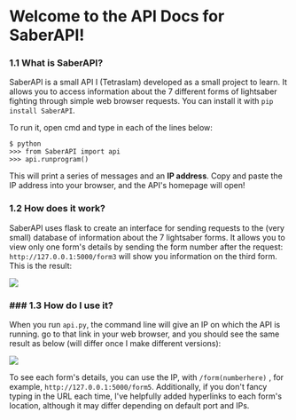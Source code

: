 # Welcome to the API Docs for SaberAPI!

### 1.1 What is SaberAPI?

SaberAPI is a small API I (Tetraslam) developed as a small project to learn. It allows you to access information about the 7 different forms of lightsaber fighting through simple web browser requests. You can install it with `pip install SaberAPI`.

To run it, open cmd and type in each of the lines below:
```
$ python
>>> from SaberAPI import api
>>> api.runprogram()
```
This will print a series of messages and an **IP address**. Copy and paste the IP address into your browser, and the API's homepage will open!

### 1.2 How does it work?

SaberAPI uses flask to create an interface for sending requests to the (very small) database of information about the 7 lightsaber forms. It allows you to view only one form's details by sending the form number after the request: `http://127.0.0.1:5000/form3` will show you information on the third form. This is the result:

![](https://i.imgur.com/nQdZwKi.png)

### ### 1.3 How do I use it?

When you run `api.py`, the command line will give an IP on which the API is running. go to that link in your web browser, and you should see the same result as below (will differ once I make different versions):

![](https://i.imgur.com/LKjZg6B.png)

To see each form's details, you can use the IP, with `/form(numberhere)` , for example, `http://127.0.0.1:5000/form5`. Additionally, if you don't fancy typing in the URL each time, I've helpfully added hyperlinks to each form's location, although it may differ depending on default port and IPs.




